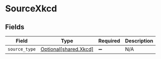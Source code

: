 # SourceXkcd


## Fields

| Field                                                | Type                                                 | Required                                             | Description                                          |
| ---------------------------------------------------- | ---------------------------------------------------- | ---------------------------------------------------- | ---------------------------------------------------- |
| `source_type`                                        | [Optional[shared.Xkcd]](../../models/shared/xkcd.md) | :heavy_minus_sign:                                   | N/A                                                  |